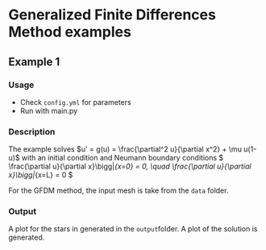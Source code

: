 # Generalized Finite Differences Method examples

## Example 1

### Usage
- Check `config.yml` for parameters
- Run with main.py

### Description
The example solves $u' = g(u) = \frac{\partial^2 u}{\partial x^2} + \mu u(1-u)$ with an initial condition and Neumann boundary conditions $ \frac{\partial u}{\partial x}\bigg|_{x=0} = 0, \quad \frac{\partial u}{\partial x}\bigg|_{x=L} = 0 $

For the GFDM method, the input mesh is take from the `data` folder.

### Output
A plot for the stars in generated in the `output`folder. 
A plot of the solution is generated.


